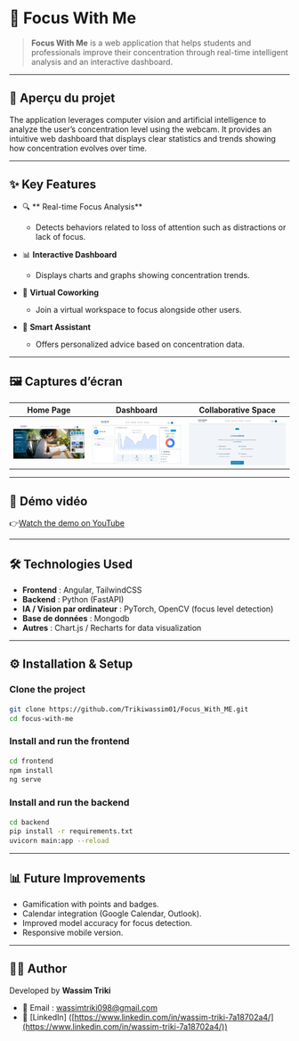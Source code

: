 # 🎯 Focus With Me

> **Focus With Me** is a web application that helps students and professionals improve their concentration through real-time intelligent analysis and an interactive dashboard.

---

## 🚀 Aperçu du projet

The application leverages computer vision and artificial intelligence to analyze the user’s concentration level using the webcam.
It provides an intuitive web dashboard that displays clear statistics and trends showing how concentration evolves over time.

---

## ✨ Key Features

* 🔍 ** Real-time Focus Analysis**

  * Detects behaviors related to loss of attention such as distractions or lack of focus.

* 📊 **Interactive Dashboard**

  * Displays charts and graphs showing concentration trends.

* 🤝 **Virtual Coworking**

  * Join a virtual workspace to focus alongside other users.

* 🤖 **Smart Assistant**

  * Offers personalized advice based on concentration data.

---

## 🖼️ Captures d’écran

| Home Page                        | Dashboard                               | Collaborative Space                  |
| -------------------------------- | --------------------------------------- | ------------------------------------ |
| ![Accueil](demo/images/home.png) | ![Dashboard](demo/images/dashboard.png) | ![Espace Collaboratif](demo/images/espace_collaboratif.png) |

---

## 🎥 Démo vidéo

👉[Watch the demo on YouTube](https://www.youtube.com/watch?v=fUE1tAz2DtE&t=62s)




---

## 🛠️ Technologies Used

* **Frontend** : Angular, TailwindCSS
* **Backend** : Python (FastAPI)
* **IA / Vision par ordinateur** : PyTorch, OpenCV (focus level detection)
* **Base de données** : Mongodb
* **Autres** : Chart.js / Recharts for data visualization

---

## ⚙️ Installation & Setup

### Clone the project

```bash
git clone https://github.com/Trikiwassim01/Focus_With_ME.git
cd focus-with-me
```

### Install and run the frontend

```bash
cd frontend
npm install
ng serve
```

### Install and run the backend

```bash
cd backend
pip install -r requirements.txt
uvicorn main:app --reload
```

---

## 📊 Future Improvements

* Gamification with points and badges.
* Calendar integration (Google Calendar, Outlook).
* Improved model accuracy for focus detection.
* Responsive mobile version.

---

## 👨‍💻 Author

Developed by **Wassim Triki**

* 📧 Email : [wassimtriki098@gmail.com](wassimtriki098@gmail.com)
* 💼 [LinkedIn] ([https://www.linkedin.com/in/wassim-triki-7a18702a4/](https://www.linkedin.com/in/wassim-triki-7a18702a4/))


